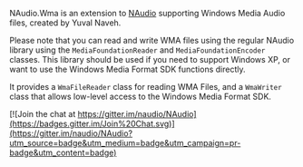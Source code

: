 NAudio.Wma is an extension to [NAudio](http://github.com/NAudio/NAudio) supporting Windows Media Audio files, created by Yuval Naveh.

Please note that you can read and write WMA files using the regular NAudio library using the `MediaFoundationReader` and `MediaFoundationEncoder` classes. This library should be used if you need to support Windows XP, or want to use the Windows Media Format SDK functions directly.

It provides a `WmaFileReader` class for reading WMA Files, and a `WmaWriter` class that allows low-level access to the Windows Media Format SDK.

[![Join the chat at https://gitter.im/naudio/NAudio](https://badges.gitter.im/Join%20Chat.svg)](https://gitter.im/naudio/NAudio?utm_source=badge&utm_medium=badge&utm_campaign=pr-badge&utm_content=badge)